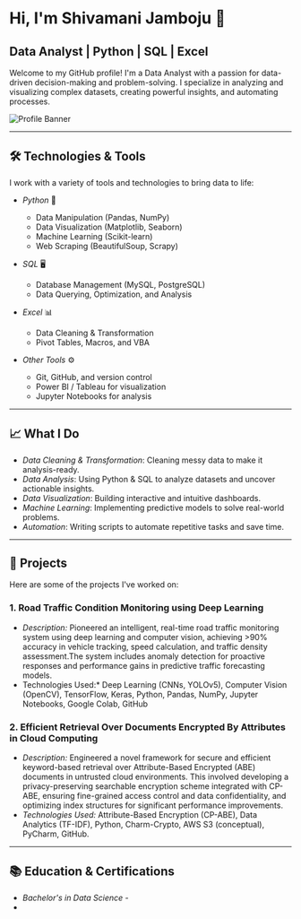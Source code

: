 # Hi, I'm Shivamani Jamboju 👋

## Data Analyst | Python | SQL | Excel

Welcome to my GitHub profile! I'm a Data Analyst with a passion for data-driven decision-making and problem-solving. I specialize in analyzing and visualizing complex datasets, creating powerful insights, and automating processes.

![Profile Banner](https://via.placeholder.com/1200x400.png?text=Data+Analyst+Banner)

---

## 🛠️ Technologies & Tools

I work with a variety of tools and technologies to bring data to life:

- *Python* 🐍
  - Data Manipulation (Pandas, NumPy)
  - Data Visualization (Matplotlib, Seaborn)
  - Machine Learning (Scikit-learn)
  - Web Scraping (BeautifulSoup, Scrapy)
  
- *SQL* 🖥️
  - Database Management (MySQL, PostgreSQL)
  - Data Querying, Optimization, and Analysis
  
- *Excel* 📊
  - Data Cleaning & Transformation
  - Pivot Tables, Macros, and VBA
  
- *Other Tools* ⚙️
  - Git, GitHub, and version control
  - Power BI / Tableau for visualization
  - Jupyter Notebooks for analysis

---

## 📈 What I Do

- *Data Cleaning & Transformation*: Cleaning messy data to make it analysis-ready.
- *Data Analysis*: Using Python & SQL to analyze datasets and uncover actionable insights.
- *Data Visualization*: Building interactive and intuitive dashboards.
- *Machine Learning*: Implementing predictive models to solve real-world problems.
- *Automation*: Writing scripts to automate repetitive tasks and save time.

---

## 🔧 Projects

Here are some of the projects I've worked on:

### 1. Road Traffic Condition Monitoring using Deep Learning
- *Description:* Pioneered an intelligent, real-time road traffic monitoring system using deep learning and computer vision, achieving >90% accuracy in vehicle tracking, speed calculation, and traffic density assessment.The system includes anomaly detection for proactive responses and performance gains in predictive traffic forecasting models.
- Technologies Used:* Deep Learning (CNNs, YOLOv5), Computer Vision (OpenCV), TensorFlow, Keras, Python, Pandas, NumPy, Jupyter Notebooks, Google Colab, GitHub
 

### 2. Efficient Retrieval Over Documents Encrypted By Attributes in Cloud Computing
- *Description:* Engineered a novel framework for secure and efficient keyword-based retrieval over Attribute-Based Encrypted (ABE) documents in untrusted cloud environments. This involved developing a privacy-preserving searchable encryption scheme integrated with CP-ABE, ensuring fine-grained access control and data confidentiality, and optimizing index structures for significant performance improvements.
- *Technologies Used:* Attribute-Based Encryption (CP-ABE), Data Analytics (TF-IDF), Python, Charm-Crypto, AWS S3 (conceptual), PyCharm, GitHub.


---

## 📚 Education & Certifications

- *Bachelor's in Data Science* -
-
